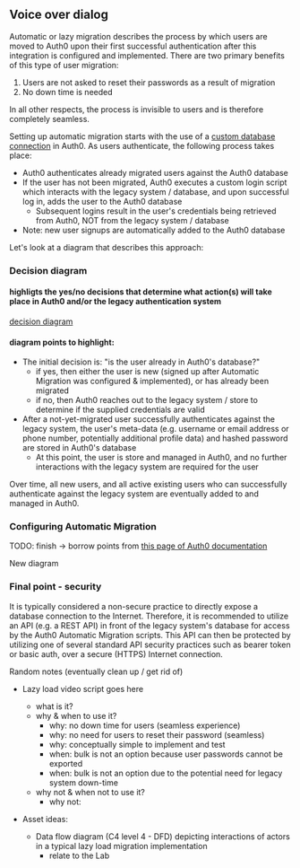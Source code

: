 ## Voice over dialog
Automatic or lazy migration describes the process by which users are moved to Auth0 upon their first successful authentication after this integration is configured and implemented.  There are two primary benefits of this type of user migration:
1. Users are not asked to reset their passwords as a result of migration
2. No down time is needed

In all other respects, the process is invisible to users and is therefore completely seamless.

Setting up automatic migration starts with the use of a [custom database connection](https://auth0.com/docs/connections/database/custom-db) in Auth0.  As users authenticate, the following process takes place:
- Auth0 authenticates already migrated users against the Auth0 database
- If the user has not been migrated, Auth0 executes a custom login script which interacts with the legacy system / database, and upon successful log in, adds the user to the Auth0 database
  - Subsequent logins result in the user's credentials being retrieved from Auth0, NOT from the legacy system / database
- Note: new user signups are automatically added to the Auth0 database

Let's look at a diagram that describes this approach:
### Decision diagram
#### highligts the yes/no decisions that determine what action(s) will take place in Auth0 and/or the legacy authentication system
[decision diagram](https://auth0.com/docs/users/import-and-export-users)

#### diagram points to highlight:
- The initial decision is: "is the user already in Auth0's database?"
  - if yes, then either the user is new (signed up after Automatic Migration was configured & implemented), or has already been migrated
  - if no, then Auth0 reaches out to the legacy system / store to determine if the supplied credentials are valid
- After a not-yet-migrated user successfully authenticates against the legacy system, the user's meta-data (e.g. username or email address or phone number, potentially additional profile data) and hashed password are stored in Auth0's database
  - At this point, the user is store and managed in Auth0, and no further interactions with the legacy system are required for the user

Over time, all new users, and all active existing users who can successfully authenticate against the legacy system are eventually added to and managed in Auth0.

### Configuring Automatic Migration
TODO: finish -> borrow points from [this page of Auth0 documentation](https://auth0.com/docs/users/configure-automatic-migration-from-your-database)


<Insert here a data-flow diagram highlighting the interactions of Auth0 and the legacy authentication system or store>
New diagram
</Insert>

### Final point - security
It is typically considered a non-secure practice to directly expose a database connection to the Internet.  Therefore, it is recommended to utilize an API (e.g. a REST API) in front of the legacy system's database for access by the Auth0 Automatic Migration scripts.  This API can then be protected by utilizing one of several standard API security practices such as bearer token or basic auth, over a secure (HTTPS) Internet connection.


Random notes (eventually clean up / get rid of)
- Lazy load video script goes here
    - what is it?
    - why & when to use it?
      - why: no down time for users (seamless experience)
      - why: no need for users to reset their password (seamless)
      - why: conceptually simple to implement and test
      - when: bulk is not an option because user passwords cannot be exported
      - when: bulk is not an option due to the potential need for legacy system down-time
    - why not & when not to use it?
      - why not: <finish>

- Asset ideas:
  - Data flow diagram (C4 level 4 - DFD) depicting interactions of actors in a typical lazy load migration implementation
    - relate to the Lab